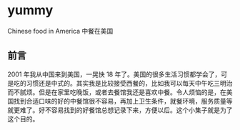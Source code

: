 # yummy
Chinese food in America
中餐在美国

## 前言
2001 年我从中国来到美国，一晃快 18 年了。美国的很多生活习惯都学会了，可是吃的习惯还是中式的。其实我是比较接受西餐的，比如我可以每天中午吃三明治而不腻烦。但是在家里吃晚饭，或者去餐馆我还是喜欢中餐。令人烦恼的是，在美国找到合适口味的好的中餐馆很不容易，再加上卫生条件，就餐环境，服务质量等就更难了。好不容易找到的好餐馆总想记录下来，方便以后。这个小集子就是为了这个目的。

